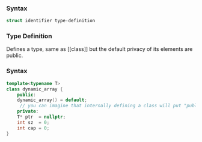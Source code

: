 ### Syntax
```c++
struct identifier type-definition
```
### Type Definition
Defines a type, same as [[class]] but the default privacy of its elements are public.
### Syntax
```c++
template<typename T>
class dynamic_array {
	public:
	dynamic_array() = default;
	 // you can imagine that internally defining a class will put "public:" at the top of its definition
	private:
	T* ptr  = nullptr;
	int sz  = 0;
	int cap = 0;
}
```
